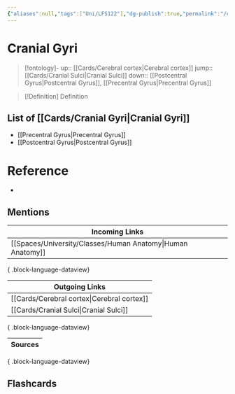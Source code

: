 ```yaml
---
{"aliases":null,"tags":["Uni/LFS122"],"dg-publish":true,"permalink":"/cards/cranial-gyri/","dgPassFrontmatter":true}
---
```


# Cranial Gyri

> [!ontology]-
> up:: [[Cards/Cerebral cortex\|Cerebral cortex]]
> jump:: [[Cards/Cranial Sulci\|Cranial Sulci]]
> down:: [[Postcentral Gyrus\|Postcentral Gyrus]], [[Precentral Gyrus\|Precentral Gyrus]]

> [!Definition] Definition
> 

## List of [[Cards/Cranial Gyri\|Cranial Gyri]]
- [[Precentral Gyrus\|Precentral Gyrus]]
- [[Postcentral Gyrus\|Postcentral Gyrus]]

# Reference
- 

## Mentions
| Incoming Links                                                |
| ------------------------------------------------------------- |
| [[Spaces/University/Classes/Human Anatomy\|Human Anatomy]] |

{ .block-language-dataview}

| Outgoing Links                                |
| --------------------------------------------- |
| [[Cards/Cerebral cortex\|Cerebral cortex]] |
| [[Cards/Cranial Sulci\|Cranial Sulci]]     |

{ .block-language-dataview}

| Sources |
| ------- |

{ .block-language-dataview}

## Flashcards 
